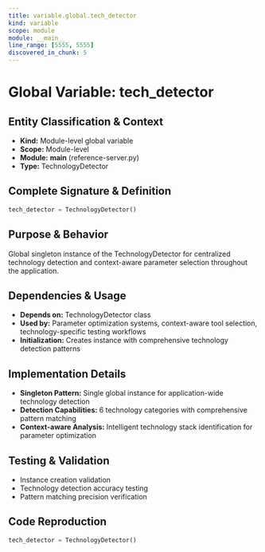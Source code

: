```yaml
---
title: variable.global.tech_detector
kind: variable
scope: module
module: __main__
line_range: [5555, 5555]
discovered_in_chunk: 5
---
```


# Global Variable: tech_detector

## Entity Classification & Context
- **Kind:** Module-level global variable
- **Scope:** Module-level
- **Module:** __main__ (reference-server.py)
- **Type:** TechnologyDetector

## Complete Signature & Definition
```python
tech_detector = TechnologyDetector()
```

## Purpose & Behavior
Global singleton instance of the TechnologyDetector for centralized technology detection and context-aware parameter selection throughout the application.

## Dependencies & Usage
- **Depends on:** TechnologyDetector class
- **Used by:** Parameter optimization systems, context-aware tool selection, technology-specific testing workflows
- **Initialization:** Creates instance with comprehensive technology detection patterns

## Implementation Details
- **Singleton Pattern:** Single global instance for application-wide technology detection
- **Detection Capabilities:** 6 technology categories with comprehensive pattern matching
- **Context-aware Analysis:** Intelligent technology stack identification for parameter optimization

## Testing & Validation
- Instance creation validation
- Technology detection accuracy testing
- Pattern matching precision verification

## Code Reproduction
```python
tech_detector = TechnologyDetector()
```
